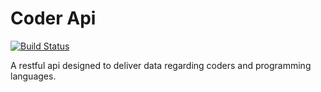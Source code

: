 # Coder Api

[![Build Status](https://travis-ci.org/seekheart/coder_api.svg?branch=master)](https://travis-ci.org/seekheart/coder_api)

A restful api designed to deliver data regarding coders and programming 
languages.
